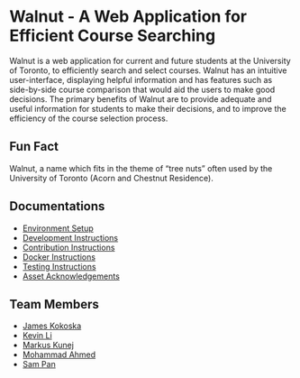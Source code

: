# Walnut - A Web Application for Efficient Course Searching

Walnut is a web application for current and future students at the University of Toronto, to efficiently search and select courses. Walnut has an intuitive user-interface, displaying helpful information and has features such as side-by-side course comparison that would aid the users to make good decisions. The primary benefits of Walnut are to provide adequate and useful information for students to make their decisions, and to improve the efficiency of the course selection process.

## Fun Fact

Walnut, a name which fits in the theme of “tree nuts” often used by the University of Toronto (Acorn and Chestnut Residence).

## Documentations

- [Environment Setup](/docs/Environment.md)
- [Development Instructions](/docs/Develop.md)
- [Contribution Instructions](/docs/Contribution.md)
- [Docker Instructions](/docs/Docker.md)
- [Testing Instructions](/docs/Testing.md)
- [Asset Acknowledgements](/docs/Acknowledgement.md)

## Team Members

- [James Kokoska](https://github.com/jameskokoska)
- [Kevin Li](https://github.com/KevinLiTian)
- [Markus Kunej](https://github.com/markuskunej)
- [Mohammad Ahmed](https://github.com/Mo-1226)
- [Sam Pan](https://github.com/SamPan24)
